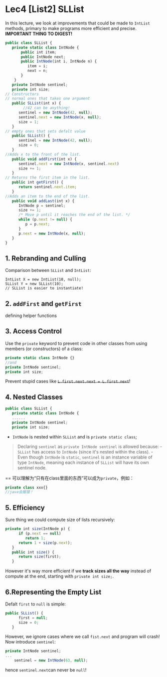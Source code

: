 # Lec4 [List2] SLList
In this lecture, we look at improvements that could be made to `IntList` methods, primary to make programs more efficient and precise.
**IMPORTANT THING TO DIGEST!**
```js
public class SLList {
   private static class IntNode {
       public int item;
       public IntNode next;
       public IntNode(int i, IntNode n) {
          item = i;
          next = n;
       }
    }
   private IntNode sentinel;
   private int size;
// Constructors
// normal ones that takes one argument
   public SLList(int x) {
        //42 can be anything!
      sentinel = new IntNode(42, null);
      sentinel.next = new IntNode(x, null);
      size = 1;
   }
// empty ones that sets defalt value
   public SLList() {
      sentinel = new IntNode(42, null);
      size = 0;
   }
//Adds x to the front of the list. 
   public void addFirst(int x) {
      sentinel.next = new IntNode(x, sentinel.next)
      size += 1;
   }
// Returns the first item in the list. 
   public int getFirst() {
      return sentinel.next.item;
   }
//Adds an item to the end of the list. 
   public void addLast(int x) {
      IntNode p = sentinel;
      size += 1;
      /* Move p until it reaches the end of the list. */
      while (p.next != null) {
         p = p.next;
      }
      p.next = new IntNode(x, null);
   }
}
```
## 1. Rebranding and Culling
Comparison between `SLList` and `IntList`:
```Js
IntList X = new IntList(10, null);
SLList Y = new SLList(10);
// SLList is easier to instantiate!
```
## 2. `addFirst` and `getFirst`
defining helper functions
## 3. Access Control
Use the `private` keyword to prevent code in other classes from using members (or constructors) of a class:
```js
private static class IntNode {}
//and
private IntNode sentinel;
private int size;
```
Prevent stupid cases like ~~`L.first.next.next = L.first.next`~~!

## 4. Nested Classes
```js
public class SLList {
   private static class IntNode {
   ......
   private IntNode sentinel;
   private int size;
```
- `IntNode` is nested within `SLList` and is `private static class`;

> Declaring `sentinel` as `private IntNode sentinel` is allowed because:
    -  `SLList` has access to `IntNode` (since it's nested within the class). 
    - Even though `IntNode` is `static`, `sentinel` is an instance variable of type `IntNode`, meaning each instance of `SLList` will have its own sentinel node.
    
== 可以理解为“只有在class里面的东西”可以成为`private`，例如：
```js
private class xxx{}
//java会报错！
```
## 5. Efficiency
Sure thing we could compute size of lists recursively:
```js
private int size(IntNode p) {
      if (p.next == null)
         return 1;
      return 1 + size(p.next);
   }
   public int size() {
      return size(first);
   }
```
However it's way more efficient if we **track sizes all the way** instead of compute at the end, starting with `private int size;`.
## 6.Representing the Empty List
Defalt `first` to `null` is simple:
```js
public SLList() {
      first = null;
      size = 0;
   }
```
However, we ignore cases where we call `fist.next` and program will crash!
Now introduce `sentinel`:
```js
private IntNode sentinel;
...
    sentinel = new IntNode(63, null);
```
hence `sentinel.next`can never be `null`!
